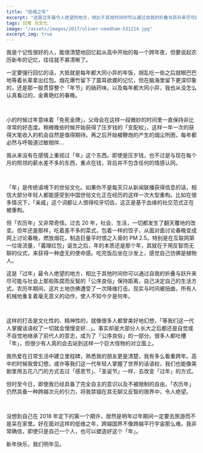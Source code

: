 ```yaml
---
title: "低维之年"
excerpt: "这是过年最令人绝望的地方，相比于其他时间你可以通过自我的折叠与跃升来尽可能与这个社会的那些陈腐而反智的「公俗良序」保持距离，自己决定自己的生活方式。农历年期间，这片土地仿佛遭受了一次降维打击。现实与时间被扭曲，所有人机械地重复着毫无意义的动作，使人不知今夕是何年。"
tags: 日常 次文化
image: "/assets/images/2017/oliver-needham-531214.jpg"
excerpt_img: true
---
```


我是个记性很好的人，能很清楚地回忆起从高中开始的每一个跨年夜，但要说起农历新年的记忆，往往就不甚清晰了。

一定要强行回忆的话，大抵就是每年都大同小异的年饭，胡乱吃一些之后就眼巴巴地等着长辈拿出红包。烟花爆竹留下了震耳欲聋的记忆，但在脑海里留下更深印象的，还是那一股贯穿整个「年节」的硝药味。以及每年都大同小异，我也从没怎么认真看过的，金黄艳红的春晚。

<br>

小的时候过年意味着「免死金牌」，父母会在这样一段微妙的时间里一直保持非比寻常的好态度。稍微晚些时候开始获得了压岁钱的「支配权」，这样一年一次的获得大笔收入的机会自然是值得期待。再之后开始被鞭炮的产生的烟尘所困，每年都必然与呼吸道过敏相伴…

我从来没有在感情上重视过「年」这个东西。即使是压岁钱，也不过是与现在每个月的照领的薪水差不多的东西，重点在钱，背后并不包含任何的情感认同。

<br>

「年」是传统语境下的世俗文化。如果你不是每天只从新闻联播获得信息的话，相信大部分年轻人都能感受到中国世俗文化正在经历的这样一次大型重构。比如在很多情况下，「亲戚」这个词都让人恨得咬牙切齿，这正是基于血缘的社交范式正在被重构。

但「农历年」又非常奇怪。过去 20 年，社会、生活，一切都发生了翻天覆地的改变。但年还是那样，吃着差不多的菜式，包着一样的饺子，从面对面讨论春晚变成网上讨论春晚，燃放烟花，制造巨量平时恨之入骨的 PM 2.5。特别是在互联网第一垃圾流量，「義理红包」诞生之后，年的本质还是那个年，其就在于用反智而无聊的仪式，来获得一种虚无的使命感。吃完饭后坐在沙发上，感觉自己仿佛是植物人。

这是「过年」最令人绝望的地方，相比于其他时间你可以通过自我的折叠与跃升来尽可能与社会上那些陈腐而反智的「公序良俗」保持距离，自己决定自己的生活方式。农历年期间，这片土地仿佛遭受了一次降维打击。现实与时间被扭曲，所有人机械地重复着毫无意义的动作，使人不知今夕是何年。

<br>

这样的打击是文化性的、精神性的，就像很多人都曾美好地幻想，「等我们这一代人掌握话语权了一切就会慢慢变好…」。事实却是大部分人长大之后都还是自觉或不自觉地继承了前代人的意志，成为了「公序良俗」的一部分。很多人都吐槽「年」，但很少有人真的会去站到这样一个巨大怪物的对立面上。

我热爱在日常生活中建立里程碑，熟悉我的朋友更是清楚，我有多么看重跨年。高中的时候我曾幻想，或许等我们这一代年轻人掌握了世界的话语权，我们也能像美剧里用五花八门的方式去过「感恩节」、「圣诞节」一样，去改变「过年」的方式。

但时至今日，即使我已经具备了完全自主的意识以及不被限制的自由，「农历年」仍然具备一种跨越次元的引力，将我禁锢在其无聊又反智的限界中，令人绝望。

<br>

没想到自己在 2018 年定下的第一个期许，居然是明年过年期间一定要去旅游而不是呆在家里。好在面对这样的低维之年，跨越国界不像跨越平行宇宙那么难。我非常确信，即使只是自己一个人，也可以塑造好这个「年」。

新年快乐，我们明年见。